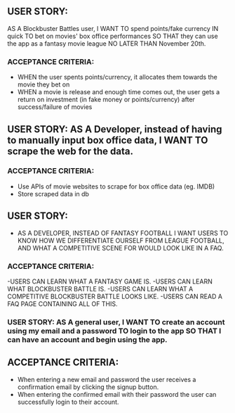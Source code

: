 ## USER STORY:
AS A Blockbuster Battles user, I WANT TO spend points/fake currency IN quick TO bet on movies' box office performances SO THAT they can use the app as a fantasy movie league NO LATER THAN November 20th. 

### ACCEPTANCE CRITERIA: 
- WHEN the user spents points/currency, it allocates them towards the movie they bet on
- WHEN a movie is release and enough time comes out, the user gets a return on investment (in fake money or points/currency) after success/failure of movies

## USER STORY: AS A Developer, instead of having to manually input box office data, I WANT TO scrape the web for the data. 

### ACCEPTANCE CRITERIA: 
- Use APIs of movie websites to scrape for box office data (eg. IMDB)
- Store scraped data in db

## USER STORY:
- AS A DEVELOPER, INSTEAD OF FANTASY FOOTBALL I WANT USERS TO KNOW HOW WE DIFFERENTIATE OURSELF FROM LEAGUE FOOTBALL, AND WHAT A COMPETITIVE SCENE FOR  WOULD LOOK LIKE IN A FAQ.

### ACCEPTANCE CRITERIA:
-USERS CAN LEARN WHAT A FANTASY GAME IS.
-USERS CAN LEARN WHAT BLOCKBUSTER BATTLE IS.
-USERS CAN LEARN WHAT A COMPETITIVE BLOCKBUSTER BATTLE LOOKS LIKE.
-USERS CAN READ A FAQ PAGE CONTAINING ALL OF THIS.

### USER STORY: AS A general user, I WANT TO create an account using my email and a password TO login to the app SO THAT I can have an account and begin using the app.

## ACCEPTANCE CRITERIA:
- When entering a new email and password the user receives a confirmation email by clicking the signup button.
- When entering the confirmed email with their password the user can successfully login to their account.
